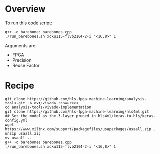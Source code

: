 # Overview

To run this code script:

```
g++ -o barebones barebones.cpp
./run_barebones.sh xcku115-flvb2104-2-i "<16,8>" 1
```
Arguments are:
   - FPGA
   - Precision
   - Reuse Factor 

# Recipe

```
git clone https://github.com/hls-fpga-machine-learning/analysis-tools.git -b nvt/vivado-resources
cd analysis-tools/vivado-implementation
git clone https://github.com/hls-fpga-machine-learning/hls4ml.git
## Set the model as the 3-layer pruned in hls4ml/keras-to-hls/keras-config.yml
wget https://www.xilinx.com/support/packagefiles/usapackages/usaall.zip .
unzip usaall.zip
mv usaall ..
g++ -o barebones barebones.cpp
./run_barebones.sh xcku115-flvb2104-2-i "<16,8>" 1
```
